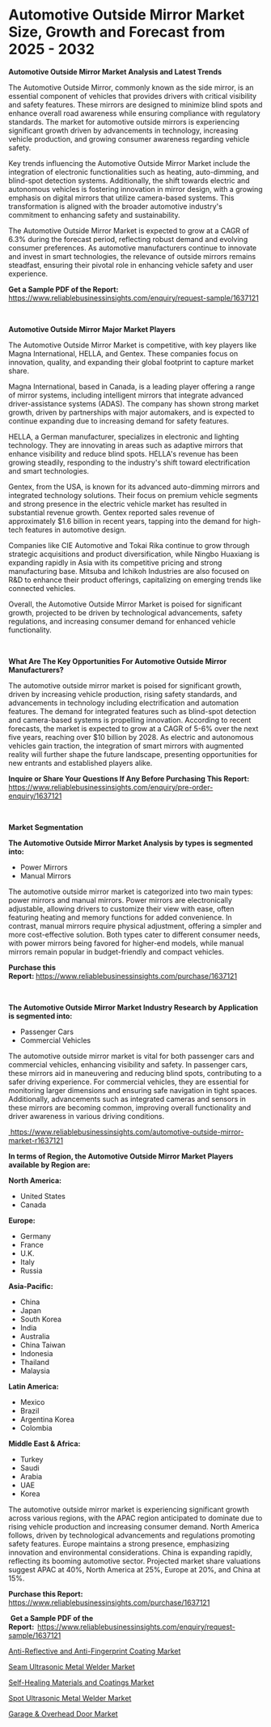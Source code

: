 <p><h1>Automotive Outside Mirror Market Size, Growth and Forecast from 2025 - 2032</h1></p><p><strong>Automotive Outside Mirror Market Analysis and Latest Trends</strong></p>
<p><p>The Automotive Outside Mirror, commonly known as the side mirror, is an essential component of vehicles that provides drivers with critical visibility and safety features. These mirrors are designed to minimize blind spots and enhance overall road awareness while ensuring compliance with regulatory standards. The market for automotive outside mirrors is experiencing significant growth driven by advancements in technology, increasing vehicle production, and growing consumer awareness regarding vehicle safety.</p><p>Key trends influencing the Automotive Outside Mirror Market include the integration of electronic functionalities such as heating, auto-dimming, and blind-spot detection systems. Additionally, the shift towards electric and autonomous vehicles is fostering innovation in mirror design, with a growing emphasis on digital mirrors that utilize camera-based systems. This transformation is aligned with the broader automotive industry's commitment to enhancing safety and sustainability.</p><p>The Automotive Outside Mirror Market is expected to grow at a CAGR of 6.3% during the forecast period, reflecting robust demand and evolving consumer preferences. As automotive manufacturers continue to innovate and invest in smart technologies, the relevance of outside mirrors remains steadfast, ensuring their pivotal role in enhancing vehicle safety and user experience.</p></p>
<p><strong>Get a Sample PDF of the Report:&nbsp;</strong> <a href="https://www.reliablebusinessinsights.com/enquiry/request-sample/1637121?utm_campaign=1106&utm_medium=2&utm_source=Github&utm_content=ia&utm_term=23032025&utm_id=automotive-outside-mirror">https://www.reliablebusinessinsights.com/enquiry/request-sample/1637121</a></p>
<p>&nbsp;</p>
<p><strong>Automotive Outside Mirror Major Market Players</strong></p>
<p><p>The Automotive Outside Mirror Market is competitive, with key players like Magna International, HELLA, and Gentex. These companies focus on innovation, quality, and expanding their global footprint to capture market share.</p><p>Magna International, based in Canada, is a leading player offering a range of mirror systems, including intelligent mirrors that integrate advanced driver-assistance systems (ADAS). The company has shown strong market growth, driven by partnerships with major automakers, and is expected to continue expanding due to increasing demand for safety features.</p><p>HELLA, a German manufacturer, specializes in electronic and lighting technology. They are innovating in areas such as adaptive mirrors that enhance visibility and reduce blind spots. HELLA's revenue has been growing steadily, responding to the industry's shift toward electrification and smart technologies.</p><p>Gentex, from the USA, is known for its advanced auto-dimming mirrors and integrated technology solutions. Their focus on premium vehicle segments and strong presence in the electric vehicle market has resulted in substantial revenue growth. Gentex reported sales revenue of approximately $1.6 billion in recent years, tapping into the demand for high-tech features in automotive design.</p><p>Companies like CIE Automotive and Tokai Rika continue to grow through strategic acquisitions and product diversification, while Ningbo Huaxiang is expanding rapidly in Asia with its competitive pricing and strong manufacturing base. Mitsuba and Ichikoh Industries are also focused on R&D to enhance their product offerings, capitalizing on emerging trends like connected vehicles. </p><p>Overall, the Automotive Outside Mirror Market is poised for significant growth, projected to be driven by technological advancements, safety regulations, and increasing consumer demand for enhanced vehicle functionality.</p></p>
<p>&nbsp;</p>
<p><strong>What Are The Key Opportunities For Automotive Outside Mirror Manufacturers?</strong></p>
<p><p>The automotive outside mirror market is poised for significant growth, driven by increasing vehicle production, rising safety standards, and advancements in technology including electrification and automation features. The demand for integrated features such as blind-spot detection and camera-based systems is propelling innovation. According to recent forecasts, the market is expected to grow at a CAGR of 5-6% over the next five years, reaching over $10 billion by 2028. As electric and autonomous vehicles gain traction, the integration of smart mirrors with augmented reality will further shape the future landscape, presenting opportunities for new entrants and established players alike.</p></p>
<p><strong>Inquire or Share Your Questions If Any Before Purchasing This Report:</strong> <a href="https://www.reliablebusinessinsights.com/enquiry/pre-order-enquiry/1637121?utm_campaign=1106&utm_medium=2&utm_source=Github&utm_content=ia&utm_term=23032025&utm_id=automotive-outside-mirror">https://www.reliablebusinessinsights.com/enquiry/pre-order-enquiry/1637121</a></p>
<p>&nbsp;</p>
<p><strong>Market Segmentation</strong></p>
<p><strong>The Automotive Outside Mirror Market Analysis by types is segmented into:</strong></p>
<p><ul><li>Power Mirrors</li><li>Manual Mirrors</li></ul></p>
<p><p>The automotive outside mirror market is categorized into two main types: power mirrors and manual mirrors. Power mirrors are electronically adjustable, allowing drivers to customize their view with ease, often featuring heating and memory functions for added convenience. In contrast, manual mirrors require physical adjustment, offering a simpler and more cost-effective solution. Both types cater to different consumer needs, with power mirrors being favored for higher-end models, while manual mirrors remain popular in budget-friendly and compact vehicles.</p></p>
<p><strong>Purchase this Report:&nbsp;</strong><a href="https://www.reliablebusinessinsights.com/purchase/1637121?utm_campaign=1106&utm_medium=2&utm_source=Github&utm_content=ia&utm_term=23032025&utm_id=automotive-outside-mirror">https://www.reliablebusinessinsights.com/purchase/1637121</a></p>
<p>&nbsp;</p>
<p><strong>The Automotive Outside Mirror Market Industry Research by Application is segmented into:</strong></p>
<p><ul><li>Passenger Cars</li><li>Commercial Vehicles</li></ul></p>
<p><p>The automotive outside mirror market is vital for both passenger cars and commercial vehicles, enhancing visibility and safety. In passenger cars, these mirrors aid in maneuvering and reducing blind spots, contributing to a safer driving experience. For commercial vehicles, they are essential for monitoring larger dimensions and ensuring safe navigation in tight spaces. Additionally, advancements such as integrated cameras and sensors in these mirrors are becoming common, improving overall functionality and driver awareness in various driving conditions.</p></p>
<p><a href="https://www.reliablebusinessinsights.com/automotive-outside-mirror-market-r1637121?utm_campaign=1106&utm_medium=2&utm_source=Github&utm_content=ia&utm_term=23032025&utm_id=automotive-outside-mirror">&nbsp;https://www.reliablebusinessinsights.com/automotive-outside-mirror-market-r1637121</a></p>
<p><strong>In terms of Region, the Automotive Outside Mirror Market Players available by Region are:</strong></p>
<p>
    <p> <strong> North America: </strong>
        <ul>
            <li>United States</li>
            <li>Canada</li>
        </ul>
        </p> 
    <p> <strong> Europe: </strong>
        <ul>
            <li>Germany</li>
            <li>France</li>
            <li>U.K.</li>
            <li>Italy</li>
            <li>Russia</li>
        </ul>
        </p> 
    <p> <strong> Asia-Pacific: </strong>
        <ul>
            <li>China</li>
            <li>Japan</li>
            <li>South Korea</li>
            <li>India</li>
            <li>Australia</li>
            <li>China Taiwan</li>
            <li>Indonesia</li>
            <li>Thailand</li>
            <li>Malaysia</li>
        </ul>
        </p> 
    <p> <strong> Latin America: </strong>
        <ul>
            <li>Mexico</li>
            <li>Brazil</li>
            <li>Argentina Korea</li>
            <li>Colombia</li>
        </ul>
        </p> 
    <p> <strong> Middle East & Africa: </strong>
        <ul>
            <li>Turkey</li>
            <li>Saudi</li>
            <li>Arabia</li>
            <li>UAE</li>
            <li>Korea</li>
        </ul>
    </p>
    </p>
<p><p>The automotive outside mirror market is experiencing significant growth across various regions, with the APAC region anticipated to dominate due to rising vehicle production and increasing consumer demand. North America follows, driven by technological advancements and regulations promoting safety features. Europe maintains a strong presence, emphasizing innovation and environmental considerations. China is expanding rapidly, reflecting its booming automotive sector. Projected market share valuations suggest APAC at 40%, North America at 25%, Europe at 20%, and China at 15%.</p></p>
<p><strong>Purchase this Report: </strong><a href="https://www.reliablebusinessinsights.com/purchase/1637121?utm_campaign=1106&utm_medium=2&utm_source=Github&utm_content=ia&utm_term=23032025&utm_id=automotive-outside-mirror">https://www.reliablebusinessinsights.com/purchase/1637121</a></p>
<p>&nbsp;<strong>Get a Sample PDF of the Report:&nbsp;&nbsp;</strong><a href="https://www.reliablebusinessinsights.com/enquiry/request-sample/1637121?utm_campaign=1106&utm_medium=2&utm_source=Github&utm_content=ia&utm_term=23032025&utm_id=automotive-outside-mirror">https://www.reliablebusinessinsights.com/enquiry/request-sample/1637121</a></p>
<p><strong></strong></p>
<p><p><a href="https://github.com/berkemiars2j/Market-Research-Report-List-1/blob/main/anti-reflective-and-anti-fingerprint-coating-market.md?utm_campaign=1106&utm_medium=2&utm_source=Github&utm_content=ia&utm_term=23032025&utm_id=automotive-outside-mirror">Anti-Reflective and Anti-Fingerprint Coating Market</a></p><p><a href="https://github.com/hutchkloor4x/Market-Research-Report-List-1/blob/main/seam-ultrasonic-metal-welder-market.md?utm_campaign=1106&utm_medium=2&utm_source=Github&utm_content=ia&utm_term=23032025&utm_id=automotive-outside-mirror">Seam Ultrasonic Metal Welder Market</a></p><p><a href="https://github.com/djihencygnel74/Market-Research-Report-List-1/blob/main/self-healing-materials-and-coatings-market.md?utm_campaign=1106&utm_medium=2&utm_source=Github&utm_content=ia&utm_term=23032025&utm_id=automotive-outside-mirror">Self-Healing Materials and Coatings Market</a></p><p><a href="https://github.com/variothonia/Market-Research-Report-List-1/blob/main/spot-ultrasonic-metal-welder-market.md?utm_campaign=1106&utm_medium=2&utm_source=Github&utm_content=ia&utm_term=23032025&utm_id=automotive-outside-mirror">Spot Ultrasonic Metal Welder Market</a></p><p><a href="https://github.com/kaforarvero/Market-Research-Report-List-1/blob/main/garage-overhead-door-market.md?utm_campaign=1106&utm_medium=2&utm_source=Github&utm_content=ia&utm_term=23032025&utm_id=automotive-outside-mirror">Garage & Overhead Door Market</a></p></p>